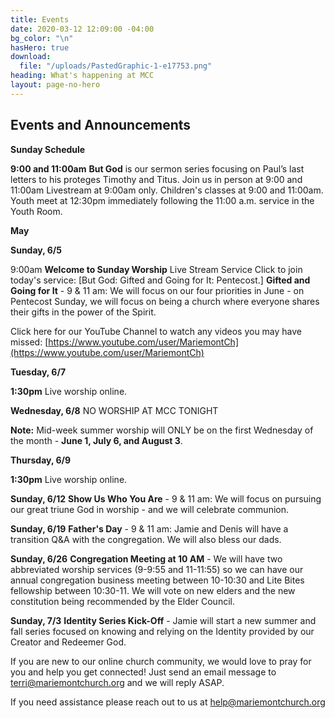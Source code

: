 ```yaml
---
title: Events
date: 2020-03-12 12:09:00 -04:00
bg_color: "\n"
hasHero: true
download:
  file: "/uploads/PastedGraphic-1-e17753.png"
heading: What's happening at MCC
layout: page-no-hero
---
```


## Events and Announcements

**Sunday Schedule**

**9:00 and 11:00am** 
**But God** is our sermon series focusing on Paul’s last letters to his proteges Timothy and Titus. Join us in person at 9:00 and 11:00am Livestream at 9:00am only. Children's classes at 9:00 and 11:00am. Youth meet at 12:30pm immediately following the 11:00 a.m. service in the Youth Room.


**May**

**Sunday, 6/5** 

9:00am **Welcome to Sunday Worship** Live Stream Service Click to join today's service: [But God: Gifted and Going for It: Pentecost.] **Gifted and Going for It** - 9 & 11 am: We will focus on our four priorities in June - on Pentecost Sunday, we will focus on being a church where everyone shares their gifts in the power of the Spirit.

Click here for our YouTube Channel to watch any videos you may have missed:
[https://www.youtube.com/user/MariemontCh](https://www.youtube.com/user/MariemontCh)

**Tuesday, 6/7**

**1:30pm** Live worship online.

**Wednesday, 6/8** NO WORSHIP AT MCC TONIGHT

**Note:** Mid-week summer worship will ONLY be on the first Wednesday of the month - **June 1, July 6, and August 3**.

**Thursday, 6/9** 

**1:30pm** Live worship online.

**Sunday, 6/12**  **Show Us Who You Are** - 9 & 11 am: We will focus on pursuing our great triune God in worship - and we will celebrate communion.

**Sunday, 6/19**  **Father's Day** - 9 & 11 am: Jamie and Denis will have a transition Q&A with the congregation. We will also bless our dads. 

**Sunday, 6/26** **Congregation Meeting at 10 AM** - We will have two abbreviated worship services (9-9:55 and 11-11:55) so we can have our annual congregation business meeting between 10-10:30 and Lite Bites fellowship between 10:30-11. We will vote on new elders and the new constitution being recommended by the Elder Council. 

**Sunday, 7/3**  **Identity Series Kick-Off** - Jamie will start a new summer and fall series focused on knowing and relying on the Identity provided by our Creator and Redeemer God.


If you are new to our online church community, we would love to pray for you and help you get connected! Just send an email message to [terri@mariemontchurch.org](http://terri@mariemontchurch.org) and we will reply ASAP.

If you need assistance please reach out to us at [help@mariemontchurch.org](http://help@mariemontchurch.org)


